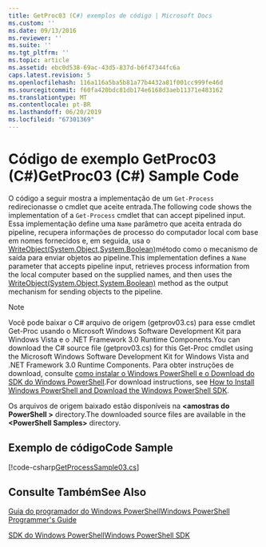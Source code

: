 ```yaml
---
title: GetProc03 (C#) exemplos de código | Microsoft Docs
ms.custom: ''
ms.date: 09/13/2016
ms.reviewer: ''
ms.suite: ''
ms.tgt_pltfrm: ''
ms.topic: article
ms.assetid: ebc0d538-69ac-43d5-837d-b6f47344fc6a
caps.latest.revision: 5
ms.openlocfilehash: 116a116a5ba5b81a77b4432a81f001cc999fe46d
ms.sourcegitcommit: f60fa420bdc81db174e6168d3aeb11371e483162
ms.translationtype: MT
ms.contentlocale: pt-BR
ms.lasthandoff: 06/20/2019
ms.locfileid: "67301369"
---
```

# <a name="getproc03-c-sample-code"></a><span data-ttu-id="5782c-102">Código de exemplo GetProc03 (C#)</span><span class="sxs-lookup"><span data-stu-id="5782c-102">GetProc03 (C#) Sample Code</span></span>

<span data-ttu-id="5782c-103">O código a seguir mostra a implementação de um `Get-Process` redirecionasse o cmdlet que aceite entrada.</span><span class="sxs-lookup"><span data-stu-id="5782c-103">The following code shows the implementation of a `Get-Process` cmdlet that can accept pipelined input.</span></span> <span data-ttu-id="5782c-104">Essa implementação define uma `Name` parâmetro que aceita entrada do pipeline, recupera informações de processo do computador local com base em nomes fornecidos e, em seguida, usa o [WriteObject(System.Object,System.Boolean)](/dotnet/api/system.management.automation.cmdlet.writeobject?view=pscore-6.2.0#System_Management_Automation_Cmdlet_WriteObject_System_Object_System_Boolean_)método como o mecanismo de saída para enviar objetos ao pipeline.</span><span class="sxs-lookup"><span data-stu-id="5782c-104">This implementation defines a `Name` parameter that accepts pipeline input, retrieves process information from the local computer based on the supplied names, and then uses the [WriteObject(System.Object,System.Boolean)](/dotnet/api/system.management.automation.cmdlet.writeobject?view=pscore-6.2.0#System_Management_Automation_Cmdlet_WriteObject_System_Object_System_Boolean_) method as the output mechanism for sending objects to the pipeline.</span></span>

> [!NOTE]
> <span data-ttu-id="5782c-105">Você pode baixar o C# arquivo de origem (getprov03.cs) para esse cmdlet Get-Proc usando o Microsoft Windows Software Development Kit para Windows Vista e o .NET Framework 3.0 Runtime Components.</span><span class="sxs-lookup"><span data-stu-id="5782c-105">You can download the C# source file (getprov03.cs) for this Get-Proc cmdlet using the Microsoft Windows Software Development Kit for Windows Vista and .NET Framework 3.0 Runtime Components.</span></span> <span data-ttu-id="5782c-106">Para obter instruções de download, consulte [como instalar o Windows PowerShell e o Download do SDK do Windows PowerShell](/powershell/developer/installing-the-windows-powershell-sdk).</span><span class="sxs-lookup"><span data-stu-id="5782c-106">For download instructions, see [How to Install Windows PowerShell and Download the Windows PowerShell SDK](/powershell/developer/installing-the-windows-powershell-sdk).</span></span>
>
> <span data-ttu-id="5782c-107">Os arquivos de origem baixado estão disponíveis na  **\<amostras do PowerShell >** directory.</span><span class="sxs-lookup"><span data-stu-id="5782c-107">The downloaded source files are available in the **\<PowerShell Samples>** directory.</span></span>

## <a name="code-sample"></a><span data-ttu-id="5782c-108">Exemplo de código</span><span class="sxs-lookup"><span data-stu-id="5782c-108">Code Sample</span></span>

[!code-csharp[GetProcessSample03.cs](../../powershell-sdk-samples/SDK-2.0/csharp/GetProcessSample03/GetProcessSample03.cs#L11-L78 "GetProcessSample03.cs")]

## <a name="see-also"></a><span data-ttu-id="5782c-109">Consulte Também</span><span class="sxs-lookup"><span data-stu-id="5782c-109">See Also</span></span>

[<span data-ttu-id="5782c-110">Guia do programador do Windows PowerShell</span><span class="sxs-lookup"><span data-stu-id="5782c-110">Windows PowerShell Programmer's Guide</span></span>](./windows-powershell-programmer-s-guide.md)

[<span data-ttu-id="5782c-111">SDK do Windows PowerShell</span><span class="sxs-lookup"><span data-stu-id="5782c-111">Windows PowerShell SDK</span></span>](../windows-powershell-reference.md)
